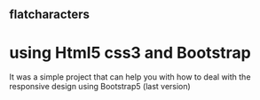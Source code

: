 ## flatcharacters
# using Html5 css3 and Bootstrap
It was a simple project that can help you with how to deal with the responsive design using Bootstrap5 (last version)
